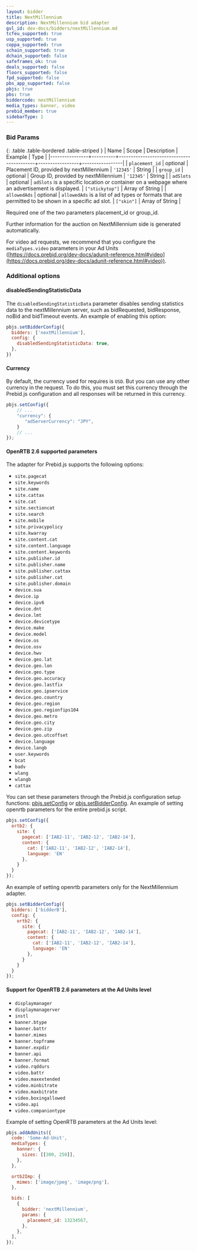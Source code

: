 ```yaml
---
layout: bidder
title: NextMillennium
description: NextMillennium bid adapter
gvl_id: dev-docs/bidders/nextMillennium.md
tcfeu_supported: true
usp_supported: true
coppa_supported: true
schain_supported: true
dchain_supported: false
safeframes_ok: true
deals_supported: false
floors_supported: false
fpd_supported: false
pbs_app_supported: false
pbjs: true
pbs: true
biddercode: nextMillennium
media_types: banner, video
prebid_member: true
sidebarType: 1
---
```


### Bid Params

{: .table .table-bordered .table-striped }
| Name           | Scope    | Description                              | Example         | Type            |
|----------------+----------+------------------------------------------+-----------------+-----------------|
| `placement_id` | optional | Placement ID, provided by nextMillennium | `'12345'`       | String          |
| `group_id`     | optional | Group ID, provided by nextMillennium     | `'12345'`       | String          |
| `adSlots`      | optional | `adSlots` is a specific location or container on a webpage where an advertisement is displayed. | `["stickytop"]` | Array of String |
| `allowedAds`   | optional | `allowedAds` is a list of ad types or formats that are permitted to be shown in a specific ad slot. | `["skin"]`      | Array of String |

Required one of the two parameters placement_id or group_id.

Further information for the auction on NextMillennium side is generated automatically.

For video ad requests, we recommend that you configure the `mediaTypes.video` parameters in your Ad Units ([https://docs.prebid.org/dev-docs/adunit-reference.html#video](https://docs.prebid.org/dev-docs/adunit-reference.html#video)).

### Additional options

#### disabledSendingStatisticData

The `disabledSendingStatisticData` parameter disables sending statistics data to the nextMillennium server, such as bidRequested, bidResponse, noBid and bidTimeout events.
An example of enabling this option:  

```javascript
pbjs.setBidderConfig({
  bidders: ['nextMillennium'],
  config: {
    disabledSendingStatisticData: true,
  },
})
```

#### Currency

By default, the currency used for requires is `USD`. But you can use any other currency in the request. To do this, you must set this currency through the Prebid.js configuration and all responses will be returned in this currency.

```javascript
pbjs.setConfig({
    // ...
    "currency": {
       "adServerCurrency": "JPY",
    }
    // ...
});
```

#### OpenRTB 2.6 supported parameters

The adapter for Prebid.js supports the following options:

* `site.pagecat`
* `site.keywords`
* `site.name`
* `site.cattax`
* `site.cat`
* `site.sectioncat`
* `site.search`
* `site.mobile`
* `site.privacypolicy`
* `site.kwarray`
* `site.content.cat`
* `site.content.language`
* `site.content.keywords`
* `site.publisher.id`
* `site.publisher.name`
* `site.publisher.cattax`
* `site.publisher.cat`
* `site.publisher.domain`
* `device.sua`
* `device.ip`
* `device.ipv6`
* `device.dnt`
* `device.lmt`
* `device.devicetype`
* `device.make`
* `device.model`
* `device.os`
* `device.osv`
* `device.hwv`
* `device.geo.lat`
* `device.geo.lon`
* `device.geo.type`
* `device.geo.accuracy`
* `device.geo.lastfix`
* `device.geo.ipservice`
* `device.geo.country`
* `device.geo.region`
* `device.geo.regionfips104`
* `device.geo.metro`
* `device.geo.city`
* `device.geo.zip`
* `device.geo.utcoffset`
* `device.language`
* `device.langb`
* `user.keywords`
* `bcat`
* `badv`
* `wlang`
* `wlangb`
* `cattax`

You can set these parameters through the Prebid.js configuration setup functions: [pbjs.setConfig](https://docs.prebid.org/dev-docs/publisher-api-reference/setConfig.html) or [pbjs.setBidderConfig](https://docs.prebid.org/dev-docs/publisher-api-reference/setBidderConfig.html).
An example of setting openrtb parameters for the entire prebid.js script.

```javascript
pbjs.setConfig({
  ortb2: {
    site: {
      pagecat: ['IAB2-11', 'IAB2-12', 'IAB2-14'],
      content: {
        cat: ['IAB2-11', 'IAB2-12', 'IAB2-14'],
        language: 'EN'
      },
    }
  }
});
```

An example of setting openrtb parameters only for the NextMillennium adapter.

```javascript
pbjs.setBidderConfig({
  bidders: ['bidderB'],
  config: {
    ortb2: {
      site: {
        pagecat: ['IAB2-11', 'IAB2-12', 'IAB2-14'],
        content: {
          cat: ['IAB2-11', 'IAB2-12', 'IAB2-14'],
          language: 'EN'
        },
      }
    }
  }
});
```

#### Support for OpenRTB 2.6 parameters at the Ad Units level

* `displaymanager`
* `displaymanagerver`
* `instl`
* `banner.btype`
* `banner.battr`
* `banner.mimes`
* `banner.topframe`
* `banner.expdir`
* `banner.api`
* `banner.format`
* `video.rqddurs`
* `video.battr`
* `video.maxextended`
* `video.minbitrate`
* `video.maxbitrate`
* `video.boxingallowed`
* `video.api`
* `video.companiontype`

Example of setting OpenRTB parameters at the Ad Units level:

```javascript
pbjs.addAdUnits({
  code: 'Some-Ad-Unit',
  mediaTypes: {
    banner: {
      sizes: [[300, 250]],
    },
  },

  ortb2Imp: {
    mimes: ['image/jpeg', 'image/png'],
  },

  bids: [
    {
      bidder: 'nextMillennium',
      params: {
        placement_id: 13234567,
      },
    },
  ],
});

```
